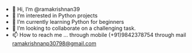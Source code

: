 - 👋 Hi, I’m @ramakrishnan39
- 👀 I’m interested in Python projects
- 🌱 I’m currently learning Python for beginners
- 💞️ I’m looking to collaborate on a challenging task.
- 📫 How to reach me ... through mobile (+91)9842378754 through mail ramakrishnanp30798@gmail.com

<!---
ramakrishnan39/ramakrishnan39 is a ✨ special ✨ repository because its `README.md` (this file) appears on your GitHub profile.
You can click the Preview link to take a look at your changes.
--->
